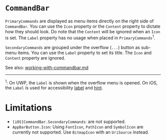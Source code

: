 # `CommandBar`

`PrimaryCommands` are displayed as menu items directly on the right side of `CommandBar`. You can use the  `Icon` property or the `Content` property to dictate how they should look. Do note that the `Content` will be ignored when an `Icon` is set. The `Label` property has no usage when placed in `PrimaryCommands`<sup>1</sup>.

`SecondaryCommands` are grouped under the overflow (`...`) button as sub-menu items. You can use the `Label` property to set its title. The `Icon` and `Content` property are ignored.

See also: [working-with-commandbar.md]

---

<sup>1</sup>: On UWP, the `Label` is shown when the overflow menu is opened. On iOS, the `Label` is used for accessibility [label][accessibilitylabel] and [hint][accessibilityhint].

# Limitations

- `[iOS]CommandBar.SecondaryCommands`: are not supported.
- `AppBarButton.Icon`: Using `FontIcon`, `PathIcon` and `SymbolIcon` are currently not supported. Use `BitmapIcon` with an `UriSource` instead.

<!-- Links -->
[working-with-commandbar.md]: /doc/articles/controls/working-with-commandbar.md
[accessibilitylabel]: https://developer.apple.com/documentation/uikit/uiaccessibilityelement/1619577-accessibilitylabel
[accessibilityhint]: https://developer.apple.com/documentation/uikit/uiaccessibilityelement/1619585-accessibilityhint